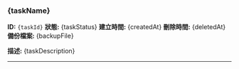 ### {taskName}

**ID:** `{taskId}`
**狀態:** {taskStatus}
**建立時間:** {createdAt}
**刪除時間:** {deletedAt}
**備份檔案:** {backupFile}

**描述:** {taskDescription}

---